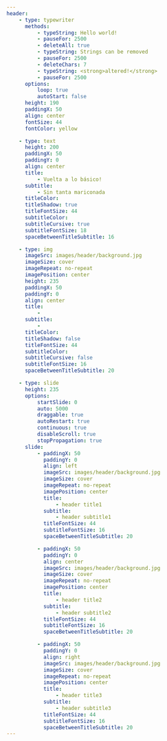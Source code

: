 ```yaml
---
header:
    - type: typewriter
      methods:
          - typeString: Hello world!
          - pauseFor: 2500
          - deleteAll: true
          - typeString: Strings can be removed
          - pauseFor: 2500
          - deleteChars: 7
          - typeString: <strong>altered!</strong>
          - pauseFor: 2500
      options:
          loop: true
          autoStart: false
      height: 190
      paddingX: 50
      align: center
      fontSize: 44
      fontColor: yellow

    - type: text
      height: 200
      paddingX: 50
      paddingY: 0
      align: center
      title:
          - Vuelta a lo básico!
      subtitle:
          - Sin tanta mariconada
      titleColor:
      titleShadow: true
      titleFontSize: 44
      subtitleColor:
      subtitleCursive: true
      subtitleFontSize: 18
      spaceBetweenTitleSubtitle: 16

    - type: img
      imageSrc: images/header/background.jpg
      imageSize: cover
      imageRepeat: no-repeat
      imagePosition: center
      height: 235
      paddingX: 50
      paddingY: 0
      align: center
      title:
          -
      subtitle:
          -
      titleColor:
      titleShadow: false
      titleFontSize: 44
      subtitleColor:
      subtitleCursive: false
      subtitleFontSize: 16
      spaceBetweenTitleSubtitle: 20

    - type: slide
      height: 235
      options:
          startSlide: 0
          auto: 5000
          draggable: true
          autoRestart: true
          continuous: true
          disableScroll: true
          stopPropagation: true
      slide:
          - paddingX: 50
            paddingY: 0
            align: left
            imageSrc: images/header/background.jpg
            imageSize: cover
            imageRepeat: no-repeat
            imagePosition: center
            title:
                - header title1
            subtitle:
                - header subtitle1
            titleFontSize: 44
            subtitleFontSize: 16
            spaceBetweenTitleSubtitle: 20

          - paddingX: 50
            paddingY: 0
            align: center
            imageSrc: images/header/background.jpg
            imageSize: cover
            imageRepeat: no-repeat
            imagePosition: center
            title:
                - header title2
            subtitle:
                - header subtitle2
            titleFontSize: 44
            subtitleFontSize: 16
            spaceBetweenTitleSubtitle: 20

          - paddingX: 50
            paddingY: 0
            align: right
            imageSrc: images/header/background.jpg
            imageSize: cover
            imageRepeat: no-repeat
            imagePosition: center
            title:
                - header title3
            subtitle:
                - header subtitle3
            titleFontSize: 44
            subtitleFontSize: 16
            spaceBetweenTitleSubtitle: 20
---
```


